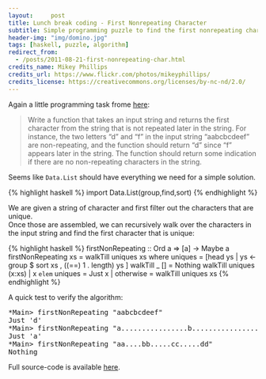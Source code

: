 ```yaml
---
layout:     post
title: Lunch break coding - First Nonrepeating Character
subtitle: Simple programming puzzle to find the first nonrepeating character in a string.
header-img: "img/domino.jpg"
tags: [haskell, puzzle, algorithm]
redirect_from:
  - /posts/2011-08-21-first-nonrepeating-char.html
credits_name: Mikey Phillips
credits_url: https://www.flickr.com/photos/mikeyphillips/
credits_license: https://creativecommons.org/licenses/by-nc-nd/2.0/
---
```


Again a little programming task frome [here](http://programmingpraxis.com/2011/08/19/first-non-repeating-character/):

> Write a function that takes an input string and returns the first character from the string that is not repeated later in the string. For instance, the two letters “d” and “f” in the input string “aabcbcdeef” are non-repeating, and the function should return “d” since “f” appears later in the string. The function should return some indication if there are no non-repeating characters in the string. 

Seems like `Data.List` should have everything we need for a simple solution.

{% highlight haskell %}
import Data.List(group,find,sort)
{% endhighlight %}

We are given a string of character and first filter out the characters that are unique.  
Once those are assembled, we can recursively walk over the characters in the input string and find the first character that is unique:

{% highlight haskell %}
firstNonRepeating ::  Ord a => [a] -> Maybe a
firstNonRepeating xs = walkTill uniques xs where
  uniques = [head ys | ys <- group $ sort xs
                     , ((==) 1 . length) ys ]
  walkTill _ [] = Nothing
  walkTill uniques (x:xs)
    | x `elem` uniques = Just x
    | otherwise = walkTill uniques xs
{% endhighlight %}

A quick test to verify the algorithm:

<pre class="terminal">
*Main> firstNonRepeating "aabcbcdeef"
Just 'd'
*Main> firstNonRepeating "a................b..................c...................d"
Just 'a'
*Main> firstNonRepeating "aa....bb.....cc.....dd"
Nothing
</pre>

Full source-code is available [here](/code/firstNonrepeating/algorithm.hs).
